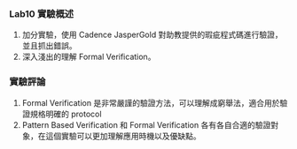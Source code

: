 ### Lab10 實驗概述
1. 加分實驗，使用 Cadence JasperGold 對助教提供的瑕疵程式碼進行驗證，並且抓出錯誤。
2. 深入淺出的理解 Formal Verification。

### 實驗評論
1. Formal Verification 是非常嚴謹的驗證方法，可以理解成窮舉法，適合用於驗證規格明確的 protocol
2. Pattern Based Verification 和 Formal Verification 各有各自合適的驗證對象，在這個實驗可以更加理解應用時機以及優缺點。

